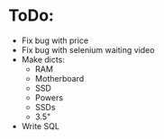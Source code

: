 <h1>ToDo:</h1>
<ul>
    <li>Fix bug with price</li>
    <li>Fix bug with selenium waiting video</li>
    <li>
        Make dicts:
        <ul>
            <li>RAM</li>
            <li>Motherboard</li>
            <li>SSD</li>
            <li>Powers</li>
            <li>SSDs</li>
            <li>3.5"</li>
        </ul>
    </li>
    <li>Write SQL</li>
</ul>